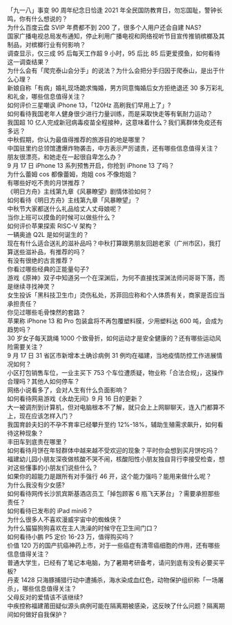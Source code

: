 「九一八」事变 90 周年纪念日恰逢 2021 年全民国防教育日，勿忘国耻，警钟长鸣，你有什么想说的？  
为什么百度云盘 SVIP 年费都不到 200 了，很多个人用户还会自建 NAS?  
国家广播电视总局发布通知，停止利用广播电视和网络视听节目宣传推销槟榔及其制品，对槟榔行业有何影响？  
调查显示，仅三成 95 后每天工作超 9 小时，95 后比 85 后更爱摸鱼，如何看待这一调查结果？  
为什么会有「爬完泰山会分手」的说法？为什么会把分手归因于爬泰山，是出于什么心理？  
新娘自称「有病」婚礼现场跪求悔婚，男方同意悔婚后女方拒绝退还 30 多万彩礼和礼金，哪些信息值得关注？  
如何评价三星嘲讽 iPhone 13，「120Hz 高刷我们早用上了」?  
如何看待我国老年人健身很少进行力量训练，而是采取快走等有氧耐力运动？  
我国超 10 亿人完成新冠病毒疫苗全程接种，这意味着什么？我们离群体免疫还有多远？  
中秋假期，你认为最值得推荐的旅游目的地是哪里？  
中国驻里约总领馆遭爆炸物袭击，中方表示严厉谴责，还有哪些信息值得关注？  
朋友很漂亮，和她走在一起很自卑怎么办？  
9 月 17 日 iPhone 13 系列预售开启，你抢到 iPhone 13 了吗？  
为什么蕾姆 cos 都像蕾姆，炮姐 cos 不像炮姐？  
有哪些好吃不贵的月饼推荐？  
《明日方舟》主线第九章《风暴瞭望》剧情体验如何？  
如何看待《明日方舟》主线第九章「风暴瞭望」？  
中秋节大家都送什么礼品给丈人丈母娘呢？  
当你上班可以摸鱼的时候可以做些什么？  
如何评价苹果探索 RISC-V 架构？  
一辆奥迪 Q2L 是如何诞生的？  
现在有什么适合送礼的滋补品吗？中秋打算跟男朋友回趟老家（广州市区)，我打算送些滋补品，有推荐的吗？  
有没有很绝的古言推荐？  
你看过哪些经典的正能量句子?  
游戏《原神》双子中知道另一个在深渊后，为何不直接找深渊法师问哥哥下落，而是继续寻找神灵？  
女生投诉「黑科技卫生巾」烫伤私处，苏菲回应称和个人体质有关，商家是否应当承担责任？  
你见过哪些毛骨悚然的套路？  
苹果称 iPhone 13 和 Pro 包装盒将不再包覆塑料膜，少用塑料达 600 吨，会成为趋势吗？  
30 岁女子每天跳绳 1000 个致骨折，如何运动才是安全健康的？还有哪些运动风险需要关注？  
9 月 17 日 31 省区市新增本土确诊病例 31 例均在福建，当地疫情防控工作进展情况如何？  
小区打包销售车位，一业主买下 753 个车位遭质疑，物业称「合法合规」，这操作合理吗？其他人如何停车？  
网络小说看多了，会对人生有什么负面影响？  
如何看待网易游戏《永劫无间》9 月 16 日的更新？  
大一被调剂到计算机，但对电脑根本不了解，就只会上上网聊聊天，连入门都算不上，现在应该怎样入门？  
我国育龄夫妇的不孕不育率已经攀升至约 12%-18%，辅助生殖需求飙升，如何看待这种现象？  
丰田车到底贵在哪里？  
如何看待月饼在年轻群体中越来越不受欢迎的现象？平时你会想到买月饼吃吗？  
福建幼儿园小朋友深夜做核酸不哭不闹，核酸阳性小朋友独自背行李接受检查，想对这些懂事的小朋友们说些什么？  
如果你的超能力是跟所有对手强行 46 开，这个能力强吗？能用来做什么呢？  
为什么我没有少女感?  
如何看待网传长沙凯宾斯基酒店员工「掉包顾客 6 瓶飞天茅台」？需要承担那些责任？  
如何看待已发布的 iPad mini6？  
为什么很多人不喜欢漫威宇宙中的蜘蛛侠？  
为什么猫猫狗狗喜欢在主人洗澡的时候守在卫生间门口？  
如何看待小鹏 P5 定价 16-23 万，值得购买吗？  
价值 120 万的国产抗癌神药上市，对于一些癌症有清零癌细胞的作用，还有哪些信息值得关注？  
普通大学生，已经有了笔记本电脑，为了暑期考研备考，请问到底有没有必要买平板?  
丹麦 1428 只海豚捕猎行动中遭捕杀，海水染成血红色，动物保护组织称「一场屠杀」，哪些信息值得关注？  
父母反对的爱情该不该继续?  
中疾控称福建莆田疑似源头病例可能在隔离期被感染，这反映了什么问题？隔离期间如何做好自我保护？  
